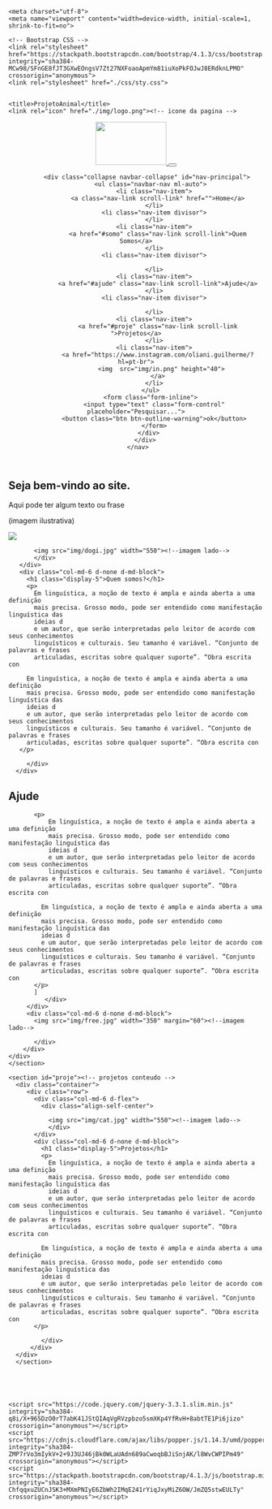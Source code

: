 <!DOCTYPE html>
<html lang="pt-br">
  <head>

    <meta charset="utf-8">
    <meta name="viewport" content="width=device-width, initial-scale=1, shrink-to-fit=no">

    <!-- Bootstrap CSS -->
    <link rel="stylesheet" href="https://stackpath.bootstrapcdn.com/bootstrap/4.1.3/css/bootstrap.min.css" integrity="sha384-MCw98/SFnGE8fJT3GXwEOngsV7Zt27NXFoaoApmYm81iuXoPkFOJwJ8ERdknLPMO" crossorigin="anonymous">
    <link rel="stylesheet" href="./css/sty.css">


    <title>ProjetoAnimal</title>
    <link rel="icon" href="./img/logo.png"><!-- icone da pagina -->
  </head>
  <body>
    <header><!-- inicio da navegação -->
      <nav class="navbar fixed-top navbar-expand-md navbar-light bg-info">
        <div class="container">
          <a href="#" class="navbar-brand">
            <img src="img/logo.png" width="140" height="85"><!-- exemplo logo -->
          </a>
          <button class="navbar-toggler" data-toggle="collapse" data-target=
          "#nav-principal">
            <span class="navbar-toggler-icon"></span>
          </button>

          <div class="collapse navbar-collapse" id="nav-principal">
            <ul class="navbar-nav ml-auto">
              <li class="nav-item">
                <a class="nav-link scroll-link" href="">Home</a>
              </li>
              <li class="nav-item divisor">
              </li>
              <li class="nav-item">
                <a href="#somo" class="nav-link scroll-link">Quem Somos</a>
              </li>
              <li class="nav-item divisor">

              </li>
              <li class="nav-item">
                <a href="#ajude" class="nav-link scroll-link">Ajude</a>
              </li>
              <li class="nav-item divisor">

              </li>
              <li class="nav-item">
                <a href="#proje" class="nav-link scroll-link ">Projetos</a>
              </li>
              <li class="nav-item">
                <a href="https://www.instagram.com/oliani.guilherme/?hl=pt-br">
                  <img  src="img/in.png" height="40">
                </a>
              </li>
            </ul>
            <form class="form-inline">
              <input type="text" class="form-control" placeholder="Pesquisar...">
              <button class="btn btn-outline-warning">ok</button>
              </form>
           </div>
         </div>
     </nav>
   </header><!-- fim da navegação -->


   <section id="home">
      <div class="container">
         <div class="row">
           <div class="col-md-6 d-flex">
             <div class="align-self-center">
               <h1 class="display-3">Seja bem-vindo ao site.</h1>
               <p class="mt-4">Aqui pode ter algum texto ou frase</p>
               <p>(imagem ilustrativa)</p>
             </div>
           </div>
           <div class="col-md-6 d-none d-md-block">
             <img src="img/queijo.png"><!--imagem topo-->
             </div>
          </div>
      </div>
    </section><!-- fim do topo -->


<section id="somo"><!-- quem somos conteudo -->
  <div class="container">
     <div class="row">
       <div class="col-md-6 d-flex">
         <div class="align-self-center">

           <img src="img/dogi.jpg" width="550"><!--imagem lado-->
           </div>
       </div>
       <div class="col-md-6 d-none d-md-block">
         <h1 class="display-5">Quem somos?</h1>
         <p>
           Em linguística, a noção de texto é ampla e ainda aberta a uma definição
           mais precisa. Grosso modo, pode ser entendido como manifestação linguística das
           ideias d
           e um autor, que serão interpretadas pelo leitor de acordo com seus conhecimentos
           linguísticos e culturais. Seu tamanho é variável. “Conjunto de palavras e frases
           articuladas, escritas sobre qualquer suporte”. “Obra escrita con

         Em linguística, a noção de texto é ampla e ainda aberta a uma definição
         mais precisa. Grosso modo, pode ser entendido como manifestação linguística das
         ideias d
         e um autor, que serão interpretadas pelo leitor de acordo com seus conhecimentos
         linguísticos e culturais. Seu tamanho é variável. “Conjunto de palavras e frases
         articuladas, escritas sobre qualquer suporte”. “Obra escrita con
       </p>

         </div>
      </div>
  </div>
  </section>

  <section id="ajude"><!-- ajude conteudo -->
    <div class="container">
       <div class="row">
         <div class="col-md-6 d-flex">
           <div class="align-self-center">
             <h1 class="display-5">Ajude</h1>


           <p>
               Em linguística, a noção de texto é ampla e ainda aberta a uma definição
               mais precisa. Grosso modo, pode ser entendido como manifestação linguística das
               ideias d
               e um autor, que serão interpretadas pelo leitor de acordo com seus conhecimentos
               linguísticos e culturais. Seu tamanho é variável. “Conjunto de palavras e frases
               articuladas, escritas sobre qualquer suporte”. “Obra escrita con

             Em linguística, a noção de texto é ampla e ainda aberta a uma definição
             mais precisa. Grosso modo, pode ser entendido como manifestação linguística das
             ideias d
             e um autor, que serão interpretadas pelo leitor de acordo com seus conhecimentos
             linguísticos e culturais. Seu tamanho é variável. “Conjunto de palavras e frases
             articuladas, escritas sobre qualquer suporte”. “Obra escrita con
           </p>
           ]
              </div>
         </div>
         <div class="col-md-6 d-none d-md-block">
           <img src="img/free.jpg" width="350" margin="60"><!--imagem lado-->

           </div>
        </div>
    </div>
    </section>

    <section id="proje"><!-- projetos conteudo -->
      <div class="container">
         <div class="row">
           <div class="col-md-6 d-flex">
             <div class="align-self-center">

               <img src="img/cat.jpg" width="550"><!--imagem lado-->
               </div>
           </div>
           <div class="col-md-6 d-none d-md-block">
             <h1 class="display-5">Projetos</h1>
             <p>
               Em linguística, a noção de texto é ampla e ainda aberta a uma definição
               mais precisa. Grosso modo, pode ser entendido como manifestação linguística das
               ideias d
               e um autor, que serão interpretadas pelo leitor de acordo com seus conhecimentos
               linguísticos e culturais. Seu tamanho é variável. “Conjunto de palavras e frases
               articuladas, escritas sobre qualquer suporte”. “Obra escrita con

             Em linguística, a noção de texto é ampla e ainda aberta a uma definição
             mais precisa. Grosso modo, pode ser entendido como manifestação linguística das
             ideias d
             e um autor, que serão interpretadas pelo leitor de acordo com seus conhecimentos
             linguísticos e culturais. Seu tamanho é variável. “Conjunto de palavras e frases
             articuladas, escritas sobre qualquer suporte”. “Obra escrita con
           </p>

             </div>
          </div>
      </div>
      </section>





    <script src="https://code.jquery.com/jquery-3.3.1.slim.min.js" integrity="sha384-q8i/X+965DzO0rT7abK41JStQIAqVgRVzpbzo5smXKp4YfRvH+8abtTE1Pi6jizo" crossorigin="anonymous"></script>
    <script src="https://cdnjs.cloudflare.com/ajax/libs/popper.js/1.14.3/umd/popper.min.js" integrity="sha384-ZMP7rVo3mIykV+2+9J3UJ46jBk0WLaUAdn689aCwoqbBJiSnjAK/l8WvCWPIPm49" crossorigin="anonymous"></script>
    <script src="https://stackpath.bootstrapcdn.com/bootstrap/4.1.3/js/bootstrap.min.js" integrity="sha384-ChfqqxuZUCnJSK3+MXmPNIyE6ZbWh2IMqE241rYiqJxyMiZ6OW/JmZQ5stwEULTy" crossorigin="anonymous"></script>

  </body>
</html>
